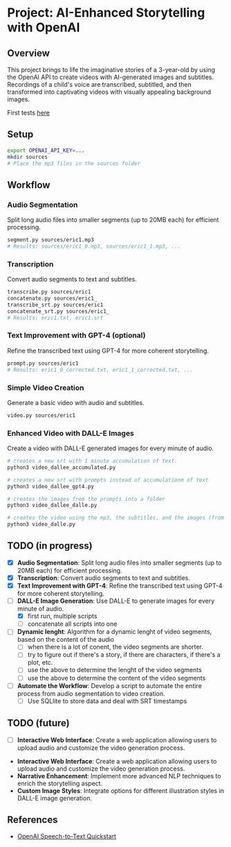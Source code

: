 # Project: AI-Enhanced Storytelling with OpenAI

## Overview
This project brings to life the imaginative stories of a 3-year-old by using the OpenAI API to create videos with AI-generated images and subtitles. Recordings of a child's voice are transcribed, subtitled, and then transformed into captivating videos with visually appealing background images.

First tests  [here](https://www.youtube.com/watch?v=oH6EAnmP20A&list=PLK-fukR2qF4yxx7bKOAnfiWA_KT7RAYn_&ab_channel=DanielRadu)

## Setup
```bash
export OPENAI_API_KEY=...
mkdir sources
# Place the mp3 files in the sources folder
```

## Workflow

### Audio Segmentation
Split long audio files into smaller segments (up to 20MB each) for efficient processing.
```bash
segment.py sources/eric1.mp3
# Results: sources/eric1_0.mp3, sources/eric1_1.mp3, ...
```

### Transcription

Convert audio segments to text and subtitles.
```bash
transcribe.py sources/eric1
concatenate.py sources/eric1_
transcribe_srt.py sources/eric1
concatenate_srt.py sources/eric1_
# Results: eric1.txt, eric1.srt
```

### Text Improvement with GPT-4 (optional)
Refine the transcribed text using GPT-4 for more coherent storytelling.
```bash
prompt.py sources/eric1
# Results: eric1_0_corrected.txt, eric1_1_corrected.txt, ...
```

### Simple Video Creation
Generate a basic video with audio and subtitles.
```bash
video.py sources/eric1
```

### Enhanced Video with DALL-E Images

Create a video with DALL-E generated images for every minute of audio.

```bash
# creates a new srt with 1 minute accumulation of text.
python3 video_dallee_accumulated.py 

# creates a new srt with prompts instead of accumulationm of text
python3 video_dallee_gpt4.py

# creates the images from the prompts into a folder
python3 video_dallee_dalle.py

# creates the video using the mp3, the subtitles, and the images (from the folder, using the timestamps in the srt)
python3 video_dalle.py
```

## TODO (in progress)
- [x] **Audio Segmentation**: Split long audio files into smaller segments (up to 20MB each) for efficient processing.
- [x] **Transcription**: Convert audio segments to text and subtitles.
- [x] **Text Improvement with GPT-4**: Refine the transcribed text using GPT-4 for more coherent storytelling.
- [ ] **DALL-E Image Generation**: Use DALL-E to generate images for every minute of audio.
  - [x] first run, multiple scripts 
  - [ ] concatenate all scripts into one
- [ ] **Dynamic lenght**: Algorithm for a dynamic lenght of video segments, based on the content of the audio
  - [ ] when there is a lot of conent, the video segments are shorter.
  - [ ] try to figure out if there's a story, if there are characters, if there's a plot, etc.
  - [ ] use the above to determine the lenght of the video segments
  - [ ] use the above to determine the content of the video segments
- [ ] **Automate the Workflow**: Develop a script to automate the entire process from audio segmentation to video creation.
  - [ ] Use SQLlite to store data and deal with SRT timestamps

## TODO (future)
- [ ] **Interactive Web Interface**: Create a web application allowing users to upload audio and customize the video generation process.
- **Interactive Web Interface**: Create a web application allowing users to upload audio and customize the video generation process.
- **Narrative Enhancement**: Implement more advanced NLP techniques to enrich the storytelling aspect.
- **Custom Image Styles**: Integrate options for different illustration styles in DALL-E image generation.

## References
- [OpenAI Speech-to-Text Quickstart](https://platform.openai.com/docs/guides/speech-to-text/quickstart)
